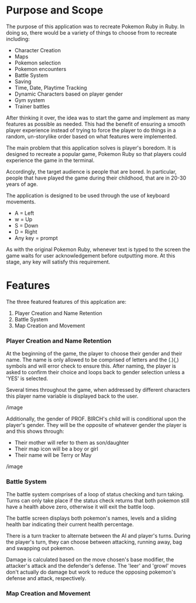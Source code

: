 # Purpose and Scope

The purpose of this application was to recreate Pokemon Ruby in Ruby. In doing so, there would be a variety of things to choose from to recreate including:

- Character Creation
- Maps
- Pokemon selection
- Pokemon encounters
- Battle System
- Saving
- Time, Date, Playtime Tracking
- Dynamic Characters based on player gender
- Gym system
- Trainer battles

After thinking it over, the idea was to start the game and implement as many features as possible as needed. This had the benefit of ensuring a smooth player experience instead of trying to force the player to do things in a random, un-storylike order based on what features were implemented.

The main problem that this application solves is player's boredom. It is designed to recreate a popular game, Pokemon Ruby so that players could experience the game in the terminal. 

Accordingly, the target audience is people that are bored. In particular, people that have played the game during their childhood, that are in 20-30 years of age.

The application is designed to be used through the use of keyboard movements.

- A = Left
- w = Up
- S = Down
- D = Right
- Any key = prompt

As with the original Pokemon Ruby, whenever text is typed to the screen the game waits for user acknowledgement before outputting more. At this stage, any key will satisfy this requirement.

# Features

The three featured features of this applcation are:

1. Player Creation and Name Retention
1. Battle System
1. Map Creation and Movement

### Player Creation and Name Retention

At the beginning of the game, the player to choose their gender and their name. The name is only allowed to be comprised of letters and the (.)(,) symbols and will error check to ensure this. After naming, the player is asked to confirm their choice and loops back to gender selection unless a 'YES' is selected.

Several times throughout the game, when addressed by different characters this player name variable is displayed back to the user.

/image

Additionally, the gender of PROF. BIRCH's child will is conditional upon the player's gender. They will be the opposite of whatever gender the player is and this shows through: 

- Their mother will refer to them as son/daughter
- Their map icon will be a boy or girl
- Their name will be Terry or May

/image

### Battle System

The battle system comprises of a loop of status checking and turn taking. Turns can only take place if the status check returns that both pokemon still have a health above zero, otherwise it will exit the battle loop. 

The battle screen displays both pokemon's names, levels and a sliding health bar indicating their current health percentage.

There is a turn tracker to alternate between the AI and player's turns. During the player's turn, they can choose between attacking, running away, bag and swapping out pokemon. 

Damage is calculated based on the move chosen's base modifier, the attacker's attack and the defender's defense. The 'leer' and 'growl' moves don't actually do damage but work to reduce the opposing pokemon's defense and attack, respectively.

### Map Creation and Movement